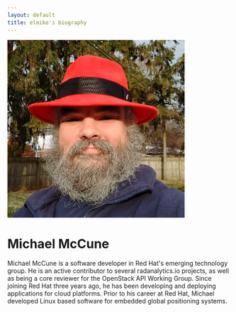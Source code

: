 ```yaml
---
layout: default
title: elmiko's biography
---
```


<div class="post">
<img class="pull-right" src="/img/headshot_400x400.png">
<h1>Michael McCune</h1>

<p>
Michael McCune is a software developer in Red Hat's emerging technology
group. He is an active contributor to several radanalytics.io projects, as
well as being a core reviewer for the OpenStack API Working Group. Since
joining Red Hat three years ago, he has been developing and deploying
applications for cloud platforms. Prior to his career at Red Hat,  Michael
developed Linux based software for embedded global positioning systems.
</p>

</div>

